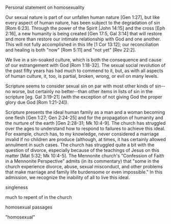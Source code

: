 Personal statement on homosexuality 

Our sexual nature is part of our unfallen human nature [Gen 1:27], but like every aspect of human nature, has been subject to the degradation of sin [Rom 6:23]. Through the power of the Spirit [John 14:15] and the cross [Eph 2:16], a new humanity is being created [Gen 17:5, Gal 3:14] that will restore and more than restore our intimate relationship with God and one another. This will not fully accomplished in this life [1 Cor 13:12]; our reconciliation and healing is both "now" [Rom 5:11]  and "not yet" [Rev 22:2].

We live in a sin-soaked culture, which is both the consequence and cause of our estrangement with God [Rom 1:18-32]. The sexual social revolution of the past fifty years has had much to commend to it, but, as with all aspects of human culture, it, too, is partial, broken, wrong, or evil on many levels. 

Scripture seems to consider sexual sin on par with most other kinds of sin--no worse, but certainly no better--than other items in lists of sin in the scripture [eg. Gal 3:19-21] (with the exception of not giving God the proper glory due God [Rom 1:21-24]).

Scripture presents the ideal human family as a man and a woman becoming one flesh [Gen 1:27; Gen 2:24-25] and for the propagation of humanity and the nurture of the earth [Gen 2:28-31; Mk 10:4-9]. The church has struggled over the ages to understand how to respond to failures to achieve this ideal.  For example, church has, to my knowledge, never considered a marriage invalid if no children are produce (although, at times, it has certainly allowed annulment in such cases. The church has struggled quite a bit with the question of divorce, especially because of the teachings of Jesus on this matter [Mat 5:32; Mk 10:4-5]. The Mennonite church's "Confession of Faith in a Mennonite Perspective" admits (in its commentary) that "some in the church experience divorce, abuse, sexual misconduct, and other problems that make marriage and family life burdensome or even impossible." In this admission, we recognize the inability of all to live this ideal. 

singleness

much to repent of in the church

homosexual passages  

"homosexual"

